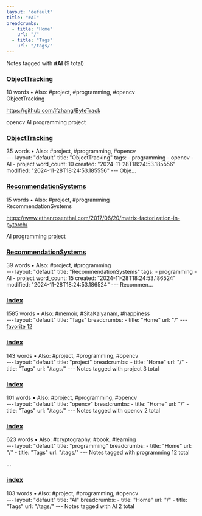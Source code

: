```yaml
---
layout: "default"
title: "#AI"
breadcrumbs:
  - title: "Home"
    url: "/"
  - title: "Tags"
    url: "/tags/"
---
```

Notes tagged with **#AI** (9 total)

<div class="note-grid">

<div class="note-card">
    <h3><a href="objecttracking/">ObjectTracking</a></h3>
    <div class="note-meta">
        10 words
        • Also: #project, #programming, #opencv
    </div>
    <div class="note-excerpt">ObjectTracking

https://github.com/ifzhang/ByteTrack

opencv AI programming project</div>
</div>

<div class="note-card">
    <h3><a href="docs/objecttracking/index/">ObjectTracking</a></h3>
    <div class="note-meta">
        35 words
        • Also: #project, #programming, #opencv
    </div>
    <div class="note-excerpt">---
layout: "default"
title: "ObjectTracking"
tags:
  - programming
  - opencv
  - AI
  - project
word_count: 10
created: "2024-11-28T18:24:53.185556"
modified: "2024-11-28T18:24:53.185556"
---
 Obje...</div>
</div>

<div class="note-card">
    <h3><a href="recommendationsystems/">RecommendationSystems</a></h3>
    <div class="note-meta">
        15 words
        • Also: #project, #programming
    </div>
    <div class="note-excerpt">RecommendationSystems

https://www.ethanrosenthal.com/2017/06/20/matrix-factorization-in-pytorch/

AI programming project</div>
</div>

<div class="note-card">
    <h3><a href="docs/recommendationsystems/index/">RecommendationSystems</a></h3>
    <div class="note-meta">
        39 words
        • Also: #project, #programming
    </div>
    <div class="note-excerpt">---
layout: "default"
title: "RecommendationSystems"
tags:
  - programming
  - AI
  - project
word_count: 15
created: "2024-11-28T18:24:53.186524"
modified: "2024-11-28T18:24:53.186524"
---
 Recommen...</div>
</div>

<div class="note-card">
    <h3><a href="docs/tags/index/">index</a></h3>
    <div class="note-meta">
        1585 words
        • Also: #memoir, #SitaKalyanam, #happiness
    </div>
    <div class="note-excerpt">---
layout: "default"
title: "Tags"
breadcrumbs:
  - title: "Home"
    url: "/"
---
<div class="tag-cloud">
<a href="favorite/" class="tag" style="--tag-weight: 1.0">favorite 12</a>
<a href="progra...</div>
</div>

<div class="note-card">
    <h3><a href="docs/tags/project/index/">index</a></h3>
    <div class="note-meta">
        143 words
        • Also: #project, #programming, #opencv
    </div>
    <div class="note-excerpt">---
layout: "default"
title: "project"
breadcrumbs:
  - title: "Home"
    url: "/"
  - title: "Tags"
    url: "/tags/"
---
Notes tagged with project 3 total

<div class="note-grid">

<div clas...</div>
</div>

<div class="note-card">
    <h3><a href="docs/tags/opencv/index/">index</a></h3>
    <div class="note-meta">
        101 words
        • Also: #project, #programming, #opencv
    </div>
    <div class="note-excerpt">---
layout: "default"
title: "opencv"
breadcrumbs:
  - title: "Home"
    url: "/"
  - title: "Tags"
    url: "/tags/"
---
Notes tagged with opencv 2 total

<div class="note-grid">

<div class=...</div>
</div>

<div class="note-card">
    <h3><a href="docs/tags/programming/index/">index</a></h3>
    <div class="note-meta">
        623 words
        • Also: #cryptography, #book, #learning
    </div>
    <div class="note-excerpt">---
layout: "default"
title: "programming"
breadcrumbs:
  - title: "Home"
    url: "/"
  - title: "Tags"
    url: "/tags/"
---
Notes tagged with programming 12 total

<div class="note-grid">

...</div>
</div>

<div class="note-card">
    <h3><a href="docs/tags/ai/index/">index</a></h3>
    <div class="note-meta">
        103 words
        • Also: #project, #programming, #opencv
    </div>
    <div class="note-excerpt">---
layout: "default"
title: "AI"
breadcrumbs:
  - title: "Home"
    url: "/"
  - title: "Tags"
    url: "/tags/"
---
Notes tagged with AI 2 total

<div class="note-grid">

<div class="note-ca...</div>
</div>
</div>